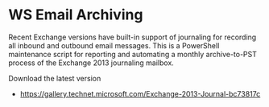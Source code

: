 # WS Email Archiving
Recent Exchange versions have built-in support of journaling for recording all inbound and outbound email messages. This is a PowerShell maintenance script for reporting and automating a monthly archive-to-PST process of the Exchange 2013 journaling mailbox.

Download the latest version
- https://gallery.technet.microsoft.com/Exchange-2013-Journal-bc73817c
